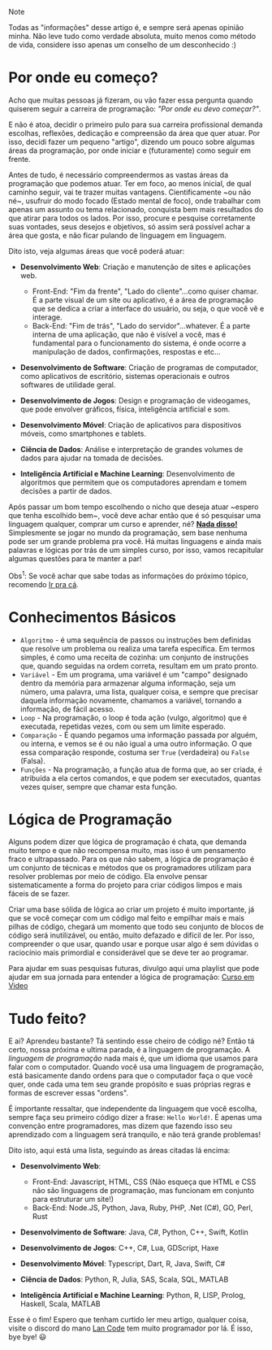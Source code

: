 > [!NOTE] 
> Todas as "informações" desse artigo é, e sempre será apenas opinião minha. Não leve tudo como verdade absoluta, muito menos como método de vida, considere isso apenas um conselho de um desconhecido :)

# Por onde eu começo?

Acho que muitas pessoas já fizeram, ou vão fazer essa pergunta quando quiserem seguir a carreira de programação: _"Por onde eu devo começar?"_.

E não é atoa, decidir o primeiro pulo para sua carreira profissional demanda escolhas, reflexões, dedicação e compreensão da área que quer atuar. Por isso, decidi fazer um pequeno "artigo", dizendo um pouco sobre algumas áreas da programação, por onde iniciar e (futuramente) como seguir em frente.

Antes de tudo, é necessário compreendermos as vastas áreas da programação que podemos atuar. Ter em foco, ao menos inicial, de qual caminho seguir, vai te trazer muitas vantagens. Cientificamente ~ou não né~, usufruir do modo focado (Estado mental de foco), onde trabalhar com apenas um assunto ou tema relacionado, conquista bem mais resultados do que atirar para todos os lados. Por isso, procure e pesquise corretamente suas vontades, seus desejos e objetivos, só assim será possível achar a área que gosta, e não ficar pulando de linguagem em linguagem.

Dito isto, veja algumas áreas que você poderá atuar:
* **Desenvolvimento Web**: Criação e manutenção de sites e aplicações web.
  - Front-End: "Fim da frente", "Lado do cliente"...como quiser chamar. É a parte visual de um site ou aplicativo, é a área de programação que se dedica a criar a interface do usuário, ou seja, o que você vê e interage.
  - Back-End: "Fim de trás", "Lado do servidor"...whatever. É a parte interna de uma aplicação, que não é visível a você, mas é fundamental para o funcionamento do sistema, é onde ocorre a manipulação de dados, confirmações, respostas e etc...

* **Desenvolvimento de Software**: Criação de programas de computador, como aplicativos de escritório, sistemas operacionais e outros softwares de utilidade geral.

* **Desenvolvimento de Jogos**: Design e programação de videogames, que pode envolver gráficos, física, inteligência artificial e som.

* **Desenvolvimento Móvel**: Criação de aplicativos para dispositivos móveis, como smartphones e tablets.

* **Ciência de Dados**: Análise e interpretação de grandes volumes de dados para ajudar na tomada de decisões.

* **Inteligência Artificial e Machine Learning**: Desenvolvimento de algoritmos que permitem que os computadores aprendam e tomem decisões a partir de dados.

Após passar um bom tempo escolhendo o nicho que deseja atuar ~espero que tenha escolhido bem~, você deve achar então que é só pesquisar uma linguagem qualquer, comprar um curso e aprender, né? **<ins>Nada disso!</ins>** Simplesmente se jogar no mundo da programação, sem base nenhuma pode ser um grande problema pra você. Há muitas linguagens e ainda mais palavras e lógicas por trás de um simples curso, por isso, vamos recapitular algumas questões para te manter a par!

Obs<sup>1</sup>: Se você achar que sabe todas as informações do próximo tópico, recomendo [Ir pra cá](#lógica-de-programação).

# Conhecimentos Básicos

* `Algoritmo` - é uma sequência de passos ou instruções bem definidas que resolve um problema ou realiza uma tarefa específica. Em termos simples, é como uma receita de cozinha: um conjunto de instruções que, quando seguidas na ordem correta, resultam em um prato pronto.
* `Variável` - Em um programa, uma variável é um "campo" designado dentro da memória para armazenar alguma informação, seja um número, uma palavra, uma lista, qualquer coisa, e sempre que precisar daquela informação novamente, chamamos a variável, tornando a informação, de fácil acesso.
* `Loop` - Na programação, o loop é toda ação (vulgo, algoritmo) que é executada, repetidas vezes, com ou sem um limite esperado.
* `Comparação` - É quando pegamos uma informação passada por alguém, ou interna, e vemos se é ou não igual a uma outro informação. O que essa comparação responde, costuma ser `True` (verdadeira) ou `False` (Falsa).
* `Funções` - Na programação, a função atua de forma que, ao ser criada, é atribuída a ela certos comandos, e que podem ser executados, quantas vezes quiser, sempre que chamar esta função.

# Lógica de Programação

Alguns podem dizer que lógica de programação é chata, que demanda muito tempo e que não recompensa muito, mas isso é um pensamento fraco e ultrapassado. Para os que não sabem, a lógica de programação é um conjunto de técnicas e métodos que os programadores utilizam para resolver problemas por meio de código. Ela envolve pensar sistematicamente a forma do projeto para criar códigos limpos e mais fáceis de se fazer.

Criar uma base sólida de lógica ao criar um projeto é muito importante, já que se você começar com um código mal feito e empilhar mais e mais pilhas de código, chegará um momento que todo seu conjunto de blocos de código será inutilizável, ou então, muito defazado e difícil de ler. Por isso, compreender o que usar, quando usar e porque usar algo é sem dúvidas o raciocínio mais primordial e considerável que se deve ter ao programar.

Para ajudar em suas pesquisas futuras, divulgo aqui uma playlist que pode ajudar em sua jornada para entender a lógica de programação: [Curso em Video](https://www.youtube.com/playlist?list=PLHz_AreHm4dmSj0MHol_aoNYCSGFqvfXV)

# Tudo feito?

E ai? Aprendeu bastante? Tá sentindo esse cheiro de código né? Então tá certo, nossa próxima e ultima parada, é a linguagem de programação. A _linguagem de programação_ nada mais é, que um idioma que usamos para falar com o computador. Quando você usa uma linguagem de programação, está basicamente dando ordens para que o computador faça o que você quer, onde cada uma tem seu grande propósito e suas próprias regras e formas de escrever essas "ordens".

É importante ressaltar, que independente da linguagem que você escolha, sempre faça seu primeiro código dizer a frase: `Hello World!`. É apenas uma convenção entre programadores, mas dizem que fazendo isso seu aprendizado com a linguagem será tranquilo, e não terá grande problemas!

Dito isto, aqui está uma lista, seguindo as áreas citadas lá encima:

* **Desenvolvimento Web**:
  - Front-End: Javascript, HTML, CSS (Não esqueça que HTML e CSS não são linguagens de programação, mas funcionam em conjunto para estruturar um site!)
  - Back-End: Node.JS, Python, Java, Ruby, PHP, .Net (C#), GO, Perl, Rust

* **Desenvolvimento de Software**: Java, C#, Python, C++, Swift, Kotlin
  
* **Desenvolvimento de Jogos**: C++, C#, Lua, GDScript, Haxe

* **Desenvolvimento Móvel**: Typescript, Dart, R, Java, Swift, C#

* **Ciência de Dados**: Python, R, Julia, SAS, Scala, SQL, MATLAB

* **Inteligência Artificial e Machine Learning**: Python, R, LISP, Prolog, Haskell, Scala, MATLAB

Esse é o fim! Espero que tenham curtido ler meu artigo, qualquer coisa, visite o discord do mano [Lan Code](https://discord.gg/lancode) tem muito programador por lá. É isso, bye bye! 😃
